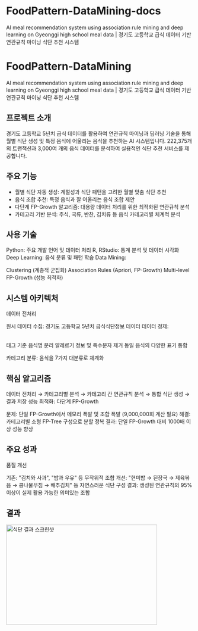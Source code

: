 # FoodPattern-DataMining-docs
AI meal recommendation system using association rule mining and deep learning on Gyeonggi high school meal data | 경기도 고등학교 급식 데이터 기반 연관규칙 마이닝 식단 추천 시스템

# FoodPattern-DataMining

AI meal recommendation system using association rule mining and deep learning on Gyeonggi high school meal data | 경기도 고등학교 급식 데이터 기반 연관규칙 마이닝 식단 추천 시스템

## 프로젝트 소개
경기도 고등학교 5년치 급식 데이터를 활용하여 연관규칙 마이닝과 딥러닝 기술을 통해 월별 식단 생성 및 특정 음식에 어울리는 음식을 추천하는 AI 시스템입니다. 222,375개의 트랜잭션과 3,000여 개의 음식 데이터를 분석하여 실용적인 식단 추천 서비스를 제공합니다.

## 주요 기능
- 월별 식단 자동 생성: 계절성과 식단 패턴을 고려한 월별 맞춤 식단 추천
- 음식 조합 추천: 특정 음식과 잘 어울리는 음식 조합 제안
- 다단계 FP-Growth 알고리즘: 대용량 데이터 처리를 위한 최적화된 연관규칙 분석
- 카테고리 기반 분석: 주식, 국류, 반찬, 김치류 등 음식 카테고리별 체계적 분석

## 사용 기술

Python: 주요 개발 언어 및 데이터 처리
R, RStudio: 통계 분석 및 데이터 시각화
Deep Learning: 음식 분류 및 패턴 학습
Data Mining:

Clustering (계층적 군집화)
Association Rules (Apriori, FP-Growth)
Multi-level FP-Growth (성능 최적화)


## 시스템 아키텍처
데이터 전처리

원시 데이터 수집: 경기도 고등학교 5년치 급식식단정보 데이터
데이터 정제:

<br/> 태그 기준 음식명 분리
알레르기 정보 및 특수문자 제거
동일 음식의 다양한 표기 통합


카테고리 분류: 음식을 7가지 대분류로 체계화

## 핵심 알고리즘
데이터 전처리 → 카테고리별 분석 → 카테고리 간 연관규칙 분석 → 통합 식단 생성 → 결과 저장
성능 최적화: 다단계 FP-Growth

문제: 단일 FP-Growth에서 메모리 폭발 및 조합 폭발 (9,000,000회 계산 필요)
해결: 카테고리별 소형 FP-Tree 구성으로 분할 정복
결과: 단일 FP-Growth 대비 1000배 이상 성능 향상

## 주요 성과
품질 개선

기존: "김치와 사과", "밥과 우유" 등 무작위적 조합
개선: "현미밥 → 된장국 → 제육볶음 → 콩나물무침 → 배추김치" 등 자연스러운 식단 구성
결과: 생성된 연관규칙의 95% 이상이 실제 활용 가능한 의미있는 조합

## 결과
<img width="407" height="269" alt="식단 결과 스크린샷" src="https://github.com/user-attachments/assets/416acc8e-628b-4580-9a9e-388d7aa10bfd" />
